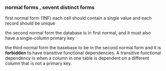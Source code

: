 ### normal forms , sevent distinct forms

first normal form (1NF) 
each cell should contain a single value and each record should be unique

the second normal form
the database is in first normal, and it must also have a single-column primary key

the third normal form
the basebase to be in the second normal form and it is **forbidden** to have transitive functional dependencies.
A transitive functional dependency is when a column in one table is dependent on a different column that is not a primary key.

